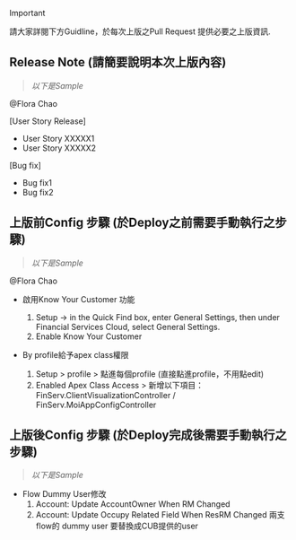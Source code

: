 > [!IMPORTANT]
> 請大家詳閱下方Guidline，於每次上版之Pull Request 提供必要之上版資訊.

## Release Note (請簡要說明本次上版內容)

> _以下是Sample_

@Flora Chao

[User Story Release]

- User Story XXXXX1
- User Story XXXXX2

[Bug fix]

- Bug fix1
- Bug fix2


## 上版前Config 步驟 (於Deploy之前需要手動執行之步驟)

> _以下是Sample_

@Flora Chao

- 啟用Know Your Customer 功能
  1. Setup -> in the Quick Find box, enter General Settings, then under Financial Services Cloud, select General Settings.
  2. Enable Know Your Customer

- By profile給予apex class權限
  1. Setup > profile > 點進每個profile (直接點進profile，不用點edit)
  2. Enabled Apex Class Access > 新增以下項目：FinServ.ClientVisualizationController / FinServ.MoiAppConfigController

## 上版後Config 步驟 (於Deploy完成後需要手動執行之步驟)

> _以下是Sample_

- Flow Dummy User修改
  1. Account: Update AccountOwner When RM Changed
  2. Account: Update Occupy Related Field When ResRM Changed 兩支flow的 dummy user 要替換成CUB提供的user
